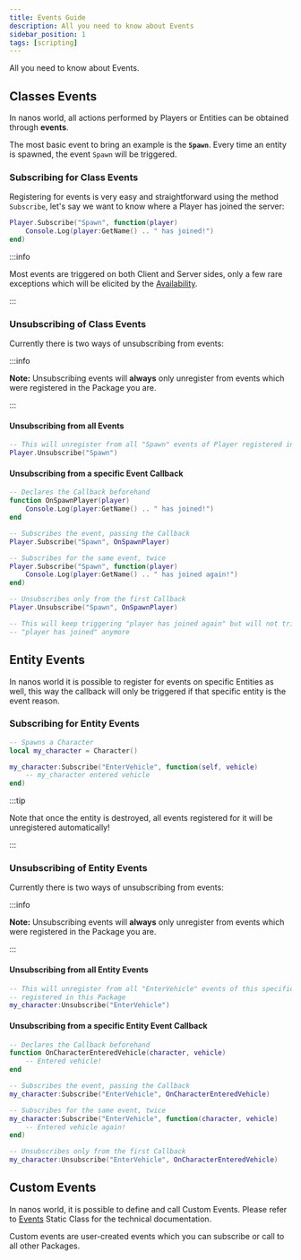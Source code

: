 ```yaml
---
title: Events Guide
description: All you need to know about Events
sidebar_position: 1
tags: [scripting]
---
```



All you need to know about Events.


## Classes Events

In nanos world, all actions performed by Players or Entities can be obtained through **events**.

The most basic event to bring an example is the **`Spawn`**. Every time an entity is spawned, the event `Spawn` will be triggered.


### Subscribing for Class Events

Registering for events is very easy and straightforward using the method `Subscribe`, let's say we want to know where a Player has joined the server:

```lua
Player.Subscribe("Spawn", function(player)
    Console.Log(player:GetName() .. " has joined!")
end)
```

:::info

Most events are triggered on both Client and Server sides, only a few rare exceptions which will be elicited by the [Availability](/core-concepts/scripting/authority-concepts.mdx#methods-and-events-availability).

:::


### Unsubscribing of Class Events

Currently there is two ways of unsubscribing from events:

:::info

**Note:** Unsubscribing events will **always** only unregister from events which were registered in the Package you are.

:::


#### Unsubscribing from all Events

```lua
-- This will unregister from all "Spawn" events of Player registered in this Package
Player.Unsubscribe("Spawn")
```


#### Unsubscribing from a specific Event Callback

```lua
-- Declares the Callback beforehand
function OnSpawnPlayer(player)
    Console.Log(player:GetName() .. " has joined!")
end

-- Subscribes the event, passing the Callback
Player.Subscribe("Spawn", OnSpawnPlayer)

-- Subscribes for the same event, twice
Player.Subscribe("Spawn", function(player)
    Console.Log(player:GetName() .. " has joined again!")
end)

-- Unsubscribes only from the first Callback
Player.Unsubscribe("Spawn", OnSpawnPlayer)

-- This will keep triggering "player has joined again" but will not trigger
-- "player has joined" anymore
```


## Entity Events

In nanos world it is possible to register for events on specific Entities as well, this way the callback will only be triggered if that specific entity is the event reason.


### Subscribing for Entity Events

```lua
-- Spawns a Character
local my_character = Character()

my_character:Subscribe("EnterVehicle", function(self, vehicle)
    -- my_character entered vehicle
end)
```

:::tip

Note that once the entity is destroyed, all events registered for it will be unregistered automatically!

:::


### Unsubscribing of Entity Events

Currently there is two ways of unsubscribing from events:

:::info

**Note:** Unsubscribing events will **always** only unregister from events which were registered in the Package you are.

:::

#### Unsubscribing from all Entity Events

```lua
-- This will unregister from all "EnterVehicle" events of this specific Character
-- registered in this Package
my_character:Unsubscribe("EnterVehicle")
```


#### Unsubscribing from a specific Entity Event Callback

```lua
-- Declares the Callback beforehand
function OnCharacterEnteredVehicle(character, vehicle)
    -- Entered vehicle!
end

-- Subscribes the event, passing the Callback
my_character:Subscribe("EnterVehicle", OnCharacterEnteredVehicle)

-- Subscribes for the same event, twice
my_character:Subscribe("EnterVehicle", function(character, vehicle)
    -- Entered vehicle again!
end)

-- Unsubscribes only from the first Callback
my_character:Unsubscribe("EnterVehicle", OnCharacterEnteredVehicle)
```


## Custom Events

In nanos world, it is possible to define and call Custom Events. Please refer to [Events](/scripting-reference/static-classes/events.mdx) Static Class for the technical documentation.

Custom events are user-created events which you can subscribe or call to all other Packages.
